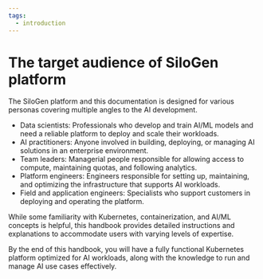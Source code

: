 ```yaml
---
tags:
  - introduction
---
```


# The target audience of SiloGen platform

The SiloGen platform and this documentation is designed for various personas covering multiple angles to the AI development.

- Data scientists: Professionals who develop and train AI/ML models and need a reliable platform to deploy and scale their workloads.
- AI practitioners: Anyone involved in building, deploying, or managing AI solutions in an enterprise environment.
- Team leaders: Managerial people responsible for allowing access to compute, maintaining quotas, and following analytics.
- Platform engineers: Engineers responsible for setting up, maintaining, and optimizing the infrastructure that supports AI workloads.
- Field and application engineers: Specialists who support customers in deploying and operating the platform.

While some familiarity with Kubernetes, containerization, and AI/ML concepts is helpful, this handbook provides detailed instructions and explanations to accommodate users with varying levels of expertise.

By the end of this handbook, you will have a fully functional Kubernetes platform optimized for AI workloads, along with the knowledge to run and manage AI use cases effectively.